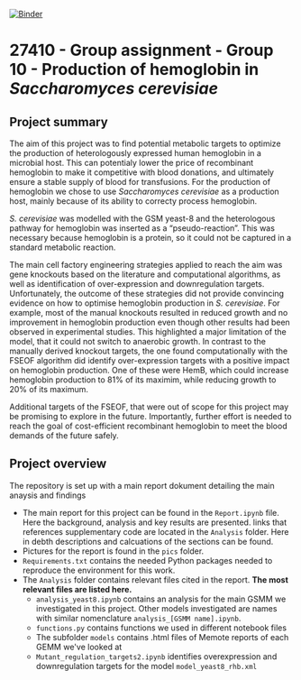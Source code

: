 [![Binder](https://mybinder.org/badge_logo.svg)](https://mybinder.org/v2/gh/27410/group-assignment-2021-group_10_rhb_cerevisiae/main)

# 27410 - Group assignment - Group 10 - Production of hemoglobin in *Saccharomyces cerevisiae*

## Project summary

The aim of this project was to find potential metabolic targets to optimize the production of heterologously expressed human hemoglobin in a microbial host. This can potentialy lower the price of recombinant hemoglobin to make it competitive with blood donations, and ultimately ensure a stable supply of blood for transfusions. For the production of hemoglobin we chose to use *Saccharomyces cerevisiae* as a production host, mainly because of its ability to correcty process hemoglobin. 


*S. cerevisiae* was modelled with the GSM yeast-8 and the heterologous pathway for hemoglobin was inserted as a “pseudo-reaction”. This was necessary because hemoglobin is a protein, so it could not be captured in a standard metabolic reaction. 

The main cell factory engineering strategies applied to reach the aim was gene knockouts based on the literature and computational algorithms, as well as identification of over-expression and downregulation targets. Unfortunately, the outcome of these strategies did not provide convincing evidence on how to optimise hemoglobin production in *S. cerevisiae*. For example, most of the manual knockouts resulted in reduced growth and no improvement in hemoglobin production even though other results had been observed in experimental studies. This highlighted a major limitation of the model, that it could not switch to anaerobic growth. In contrast to the manually derived knockout targets, the one found computationally with the FSEOF algorithm did identify over-expression targets with a positive impact on hemoglobin production. One of these were HemB, which could increase hemoglobin production to 81% of its maximim, while reducing growth to 20% of its maximum. 

Additional targets of the FSEOF, that were out of scope for this project may be promising to explore in the future. Importantly, further effort is needed to reach the goal of cost-efficient recombinant hemoglobin to meet the blood demands of the future safely.  



## Project overview
The repository is set up with a main report dokument detailing the main anaysis and findings
* The main report for this project can be found in the `Report.ipynb` file. Here the background, analysis and key results are presented. links that references supplementary code are located in the `Analysis` folder.  Here in debth descriptions and calcuations of the sections can be found.
* Pictures for the report is found in the `pics` folder.
* `Requirements.txt` contains the needed Python packages needed to reproduce the environment for this work.
* The `Analysis` folder contains relevant files cited in the report.  **The most relevant files are listed here.**
    * `analysis_yeast8.ipynb` contains an analysis for the main GSMM we investigated in this project. Other models investigated are names with similar nomenclature `analysis_[GSMM name].ipynb`.
    * `functions.py` contains functions we used in different notebook files
    * The subfolder `models` contains .html files of Memote reports of each GEMM we've looked at
    * `Mutant_regulation_targets2.ipynb` identifies overexpression and downregulation targets for the model `model_yeast8_rhb.xml`

